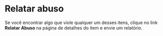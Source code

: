 # Relatar abuso

Se você encontrar algo que viole qualquer um desses itens, clique no link **Relatar Abuso** na página de detalhes do item e envie um relatório.

<!--HONumber=Aug16_HO3-->


